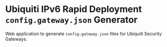 # Ubiquiti IPv6 Rapid Deployment `config.gateway.json` Generator

Web application to generate `config.gateway.json` files for Ubiquiti Security Gateways.